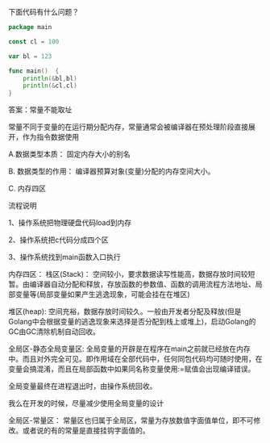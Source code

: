 下面代码有什么问题？

```go
package main

const cl = 100

var bl = 123

func main()  {
    println(&bl,bl)
    println(&cl,cl)
}
```

答案：常量不能取址

常量不同于变量的在运行期分配内存，常量通常会被编译器在预处理阶段直接展开，作为指令数据使用

A.数据类型本质：
固定内存大小的别名

B. 数据类型的作用：
编译器预算对象(变量)分配的内存空间大小。

C. 内存四区


流程说明

1、操作系统把物理硬盘代码load到内存

2、操作系统把c代码分成四个区

3、操作系统找到main函数入口执行

内存四区：
栈区(Stack)：
空间较小，要求数据读写性能高，数据存放时间较短暂。由编译器自动分配和释放，存放函数的参数值、函数的调用流程方法地址、局部变量等(局部变量如果产生逃逸现象，可能会挂在在堆区)

堆区(heap):
空间充裕，数据存放时间较久。一般由开发者分配及释放(但是Golang中会根据变量的逃逸现象来选择是否分配到栈上或堆上)，启动Golang的GC由GC清除机制自动回收。

全局区-静态全局变量区:
全局变量的开辟是在程序在main之前就已经放在内存中。而且对外完全可见。即作用域在全部代码中，任何同包代码均可随时使用，在变量会搞混淆，而且在局部函数中如果同名称变量使用:=赋值会出现编译错误。

全局变量最终在进程退出时，由操作系统回收。

我么在开发的时候，尽量减少使用全局变量的设计

全局区-常量区：
常量区也归属于全局区，常量为存放数值字面值单位，即不可修改。或者说的有的常量是直接挂钩字面值的。